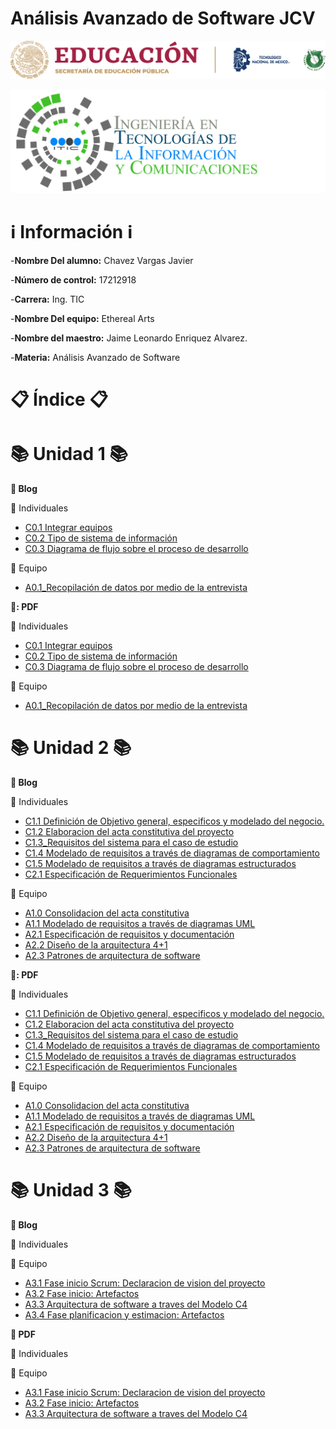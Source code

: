 # Análisis Avanzado de Software JCV
![](https://github.com/JavierChavez/AnalisisSoftwareJavierCV/blob/main/Img/liston%20de%20logos%20oficiales%20educacion-tecnm-itt.png?raw=true)

![](https://github.com/JavierChavez/AnalisisSoftwareJavierCV/blob/main/Img/TECNOLOGIAS-DE-LA-INFORMACION-Y-COMUNICACIONES_HEADING1-2048x672.png?raw=true)


# :information_source: Información :information_source: #

-**Nombre Del alumno:** Chavez Vargas Javier

-**Número de control:** 17212918

-**Carrera:** Ing. TIC

-**Nombre Del equipo:** Ethereal Arts

-**Nombre del maestro:** Jaime Leonardo Enriquez Alvarez.

-**Materia:** Análisis Avanzado de Software

# :clipboard: Índice :clipboard: #



<!-- Unidad 1 -->
# :books: Unidad 1 :books: #

**:open_file_folder: Blog**

:bust_in_silhouette: Individuales 

* [C0.1 Integrar equipos](https://github.com/JavierChavez/AnalisisSoftwareJavierCV/blob/main/Blog/C0.1_IntegrarEquiposdeTrabajo_ChavezVargasJavier.md)
* [C0.2  Tipo de sistema de información](https://github.com/JavierChavez/AnalisisSoftwareJavierCV/blob/main/Blog/C0.2_Tipo_de_Sistema_Desarrollar_ChavezVargasJAvier.md)
* [C0.3  Diagrama de flujo sobre el proceso de desarrollo](https://github.com/JavierChavez/AnalisisSoftwareJavierCV/blob/main/Blog/C0.3_DiagramadeFlujo_Proceso.md)

:busts_in_silhouette: Equipo

* [A0.1_Recopilación de datos por medio de la entrevista](https://github.com/JavierChavez/AnalisisSoftwareJavierCV/blob/main/Blog/A0.1_Data_collection_through_the_interview_ChavezVargasJavier.md)


**:open_file_folder:: PDF**


:bust_in_silhouette: Individuales 
* [C0.1 Integrar equipos](https://github.com/JavierChavez/AnalisisSoftwareJavierCV/blob/main/PDF/C0.1_IntegrarEquiposdeTrabajo_ChavezVargasJavier.pdf)
* [C0.2  Tipo de sistema de información](https://github.com/JavierChavez/AnalisisSoftwareJavierCV/blob/main/PDF/C0.2_Tipo_de_Sistema_Desarrollar_ChavezVargasJavier.pdf) 
* [C0.3  Diagrama de flujo sobre el proceso de desarrollo](https://github.com/JavierChavez/AnalisisSoftwareJavierCV/blob/main/PDF/C0.3_DiagramadeFlujoProcesodesarrollo_ChavezVargasJavier.pdf)


:busts_in_silhouette: Equipo


* [A0.1_Recopilación de datos por medio de la entrevista](https://github.com/JavierChavez/AnalisisSoftwareJavierCV/blob/main/PDF/A0.1_Data_collection_through_the_interview_ChavezVargasJavier.pdf)










<!-- Unidad 2 -->

# :books: Unidad 2 :books: #

**:open_file_folder: Blog**

:bust_in_silhouette: Individuales 

* [C1.1 Definición de Objetivo general, especificos y modelado del negocio.](https://github.com/JavierChavez/AnalisisSoftwareJavierCV/blob/main/Blog/C1.1_ObjetivosGenerales_especificos_ChavezVargasJavier.md)
* [C1.2 Elaboracion del acta constitutiva del proyecto](https://github.com/JavierChavez/AnalisisSoftwareJavierCV/blob/main/Blog/C1.2_Acta_Constitutiva_del_proyecto_ChavezVargasJavier.md)
* [C1.3_Requisitos del sistema para el caso de estudio](https://github.com/JavierChavez/AnalisisSoftwareJavierCV/blob/main/Blog/C1.3_Requisitos_del_sistema_para_caso_de_estudio_ChavezVargasJavier.md)
* [C1.4 Modelado de requisitos a través de diagramas de comportamiento](https://github.com/JavierChavez/AnalisisSoftwareJavierCV/blob/main/Blog/C1.4_Modelado_de_requisitos_a_trav%C3%A9s_de%20_diagramas_de_comportamiento_ChavezVargasJavier.md)
* [C1.5  Modelado de requisitos a través de diagramas estructurados](https://github.com/JavierChavez/AnalisisSoftwareJavierCV/blob/main/Blog/C1.5_UML_Estado_Componentes_Distribucion_ChavezVargasJavier.md)
* [C2.1 Especificación de Requerimientos Funcionales](https://github.com/JavierChavez/AnalisisSoftwareJavierCV/blob/main/Blog/C2.1_EspecificacionRequerimientos_Funcionales_ChavezVargasJavier.md)

:busts_in_silhouette: Equipo

* [A1.0 Consolidacion del acta constitutiva](https://github.com/JavierChavez/AnalisisSoftwareJavierCV/blob/main/Blog/A1.0_Consolidation_of_the_constitutive_act_ChavezVargasJavier.md)
* [A1.1  Modelado de requisitos a través de diagramas UML](https://github.com/JavierChavez/AnalisisSoftwareJavierCV/blob/main/Blog/A1.1_UML_Requirements_Modeling_ChavezVargasJavier.md)
* [A2.1 Especificación de requisitos y documentación](https://github.com/JavierChavez/AnalisisSoftwareJavierCV/blob/main/Blog/A2.1_ChavezJavier_EtherealArts.md)
* [A2.2 Diseño de la arquitectura 4+1](https://github.com/JavierChavez/AnalisisSoftwareJavierCV/blob/main/Blog/A2.2_4%2B1_architecture_design_ChavezVargasJavier.md)
* [A2.3 Patrones de arquitectura de software](https://github.com/JavierChavez/AnalisisSoftwareJavierCV/blob/main/Blog/A2.3%20Software%20architecture%20patterns.md)

**:open_file_folder:: PDF**


:bust_in_silhouette: Individuales 
* [C1.1 Definición de Objetivo general, especificos y modelado del negocio.](https://github.com/JavierChavez/AnalisisSoftwareJavierCV/blob/main/PDF/C1.1_ObjetivosGenerales_especificos_ChavezVargasJavier.pdf)
* [C1.2 Elaboracion del acta constitutiva del proyecto](https://github.com/JavierChavez/AnalisisSoftwareJavierCV/blob/main/PDF/C1.2_Acta_Constitutiva_del_proyecto_ChavezVargasJavier.pdf)
* [C1.3_Requisitos del sistema para el caso de estudio](https://github.com/JavierChavez/AnalisisSoftwareJavierCV/blob/main/PDF/C1.3_Requisitos_del_sistema_para_caso_de_estudio_ChavezVargasJavier.pdf)
* [C1.4 Modelado de requisitos a través de diagramas de comportamiento](https://github.com/JavierChavez/AnalisisSoftwareJavierCV/blob/main/PDF/C1.4_Modelado_de_requisitos_a_trav%C3%A9s_de%20_diagramas_de_comportamiento_ChavezVargasJavier.pdf)
* [C1.5  Modelado de requisitos a través de diagramas estructurados](https://github.com/JavierChavez/AnalisisSoftwareJavierCV/blob/main/PDF/C1.5_UML_Estado_Componentes_Distribucion_ChavezVargasJavier%20-%20Copy.pdf)
* [C2.1 Especificación de Requerimientos Funcionales](https://github.com/JavierChavez/AnalisisSoftwareJavierCV/blob/main/PDF/C2.1_EspecificacionRequerimientos_Funcionales_ChavezVargasJavier.pdf)


:busts_in_silhouette: Equipo


* [A1.0 Consolidacion del acta constitutiva](https://github.com/JavierChavez/AnalisisSoftwareJavierCV/blob/main/PDF/A1.0_Consolidation_of_the_constitutive_act_ChavezVargasJavier.pdf)
* [A1.1  Modelado de requisitos a través de diagramas UML](https://github.com/JavierChavez/AnalisisSoftwareJavierCV/blob/main/PDF/A1.1_UML_Requirements_Modeling_ChavezVargasJavier.pdf)
* [A2.1 Especificación de requisitos y documentación](https://github.com/JavierChavez/AnalisisSoftwareJavierCV/blob/main/PDF/A2.1_ChavezJavier_EtherealArts.pdf)
* [A2.2 Diseño de la arquitectura 4+1](https://github.com/JavierChavez/AnalisisSoftwareJavierCV/blob/main/PDF/A2.2_4%2B1_architecture_design_ChavezVargasJavier.pdf)
* [A2.3 Patrones de arquitectura de software](https://github.com/JavierChavez/AnalisisSoftwareJavierCV/blob/main/PDF/A2.3%20Software%20architecture%20patterns.pdf)




<!-- Unidad 3 -->

# :books: Unidad 3 :books: #

**:open_file_folder: Blog**

:bust_in_silhouette: Individuales 

:busts_in_silhouette: Equipo

* [ A3.1 Fase inicio Scrum: Declaracion de vision del proyecto](https://github.com/JavierChavez/AnalisisSoftwareJavierCV/blob/main/Blog/A3.1_Scrums_First_Phase_ChavezVargasJavier.md)
* [A3.2 Fase inicio: Artefactos](https://github.com/JavierChavez/AnalisisSoftwareJavierCV/blob/main/Blog/A3.2_Initial_Phase_Artifacts_ChavezVargasJavier.md)
* [A3.3 Arquitectura de software a traves del Modelo C4](https://github.com/JavierChavez/AnalisisSoftwareJavierCV/blob/main/Blog/A3.3_Software_architecture_through_C4%20Model_ChavezVargasJavier.md)
* [A3.4  Fase planificacion y estimacion: Artefactos](https://github.com/JavierChavez/AnalisisSoftwareJavierCV/blob/main/Blog/A3.4_Planning_and_estimation_phase_Artifacts_ChavezVargasJavier.md)

**:open_file_folder: PDF**

:bust_in_silhouette: Individuales 

:busts_in_silhouette: Equipo
* [ A3.1 Fase inicio Scrum: Declaracion de vision del proyecto](https://github.com/JavierChavez/AnalisisSoftwareJavierCV/blob/main/PDF/A3.1_Scrums_First_Phase_ChavezVargasJavier.pdf)
* [A3.2 Fase inicio: Artefactos](https://github.com/JavierChavez/AnalisisSoftwareJavierCV/blob/main/PDF/A3.2_Initial_Phase_Artifacts_ChavezVargasJavier.pdf)
* [A3.3 Arquitectura de software a traves del Modelo C4](https://github.com/JavierChavez/AnalisisSoftwareJavierCV/blob/main/PDF/A3.4_Planning_and_estimation_phase_Artifacts_ChavezVargasJavier.pdf)


